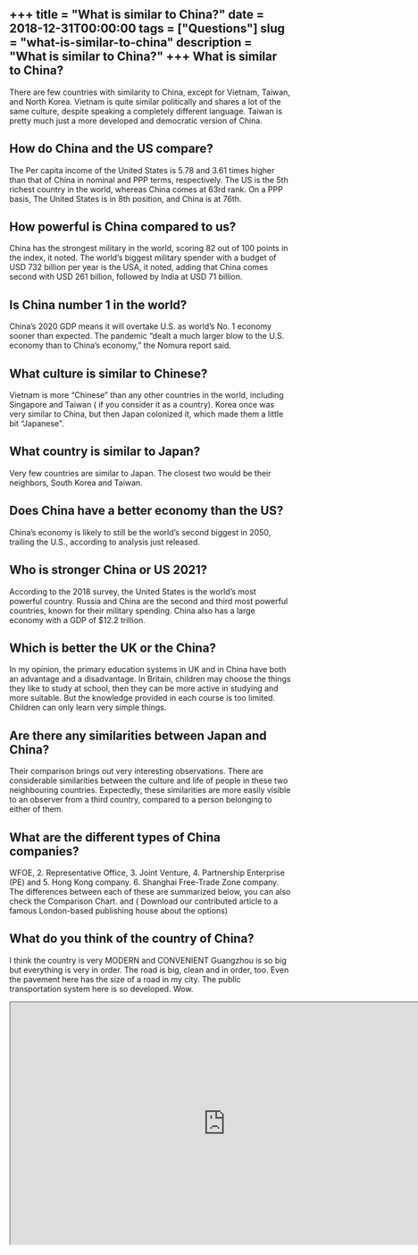 +++
title = "What is similar to China?"
date = 2018-12-31T00:00:00
tags = ["Questions"]
slug = "what-is-similar-to-china"
description = "What is similar to China?"
+++
What is similar to China?
-------------------------

There are few countries with similarity to China, except for Vietnam, Taiwan, and North Korea. Vietnam is quite similar politically and shares a lot of the same culture, despite speaking a completely different language. Taiwan is pretty much just a more developed and democratic version of China.

How do China and the US compare?
--------------------------------

The Per capita income of the United States is 5.78 and 3.61 times higher than that of China in nominal and PPP terms, respectively. The US is the 5th richest country in the world, whereas China comes at 63rd rank. On a PPP basis, The United States is in 8th position, and China is at 76th.

How powerful is China compared to us?
-------------------------------------

China has the strongest military in the world, scoring 82 out of 100 points in the index, it noted. The world’s biggest military spender with a budget of USD 732 billion per year is the USA, it noted, adding that China comes second with USD 261 billion, followed by India at USD 71 billion.

Is China number 1 in the world?
-------------------------------

China’s 2020 GDP means it will overtake U.S. as world’s No. 1 economy sooner than expected. The pandemic “dealt a much larger blow to the U.S. economy than to China’s economy,” the Nomura report said.

What culture is similar to Chinese?
-----------------------------------

Vietnam is more “Chinese” than any other countries in the world, including Singapore and Taiwan ( if you consider it as a country). Korea once was very similar to China, but then Japan colonized it, which made them a little bit “Japanese”.

What country is similar to Japan?
---------------------------------

Very few countries are similar to Japan. The closest two would be their neighbors, South Korea and Taiwan.

Does China have a better economy than the US?
---------------------------------------------

China’s economy is likely to still be the world’s second biggest in 2050, trailing the U.S., according to analysis just released.

Who is stronger China or US 2021?
---------------------------------

According to the 2018 survey, the United States is the world’s most powerful country. Russia and China are the second and third most powerful countries, known for their military spending. China also has a large economy with a GDP of $12.2 trillion.

Which is better the UK or the China?
------------------------------------

In my opinion, the primary education systems in UK and in China have both an advantage and a disadvantage. In Britain, children may choose the things they like to study at school, then they can be more active in studying and more suitable. But the knowledge provided in each course is too limited. Children can only learn very simple things.

Are there any similarities between Japan and China?
---------------------------------------------------

Their comparison brings out very interesting observations. There are considerable similarities between the culture and life of people in these two neighbouring countries. Expectedly, these similarities are more easily visible to an observer from a third country, compared to a person belonging to either of them.

What are the different types of China companies?
------------------------------------------------

WFOE, 2. Representative Office, 3. Joint Venture, 4. Partnership Enterprise (PE) and 5. Hong Kong company. 6. Shanghai Free-Trade Zone company. The differences between each of these are summarized below, you can also check the Comparison Chart. and ( Download our contributed article to a famous London-based publishing house about the options)

What do you think of the country of China?
------------------------------------------

I think the country is very MODERN and CONVENIENT Guangzhou is so big but everything is very in order. The road is big, clean and in order, too. Even the pavement here has the size of a road in my city. The public transportation system here is so developed. Wow.

<iframe allow="accelerometer; autoplay; clipboard-write; encrypted-media; gyroscope; picture-in-picture" allowfullscreen="" class="__youtube_prefs__  epyt-is-override  no-lazyload" data-no-lazy="1" data-origheight="433" data-origwidth="770" data-skipgform_ajax_framebjll="" height="433" id="_ytid_65653" loading="lazy" src="https://www.youtube.com/embed/bGDgFdLPMHU?enablejsapi=1&autoplay=0&cc_load_policy=0&cc_lang_pref=&iv_load_policy=1&loop=0&modestbranding=0&rel=1&fs=1&playsinline=0&autohide=2&theme=dark&color=red&controls=1&" title="YouTube player" width="770"></iframe>